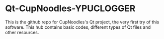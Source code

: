 # Qt-CupNoodles-YPUCLOGGER
This is the github repo for CupNoodles's Qt project, the very first try of this software.
This hub contains basic codes, different types of Qt files and other resources.

